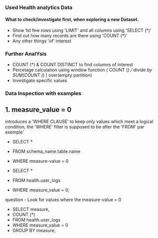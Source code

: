 ### Used Health analytics Data
#### What to check/investigate first, when exploring a new Dataset.
- Show 1st few rows using 'LIMIT' and all columns using 'SELECT (*)'
- Find out how many records are there using 'COUNT (*)'
- Any other things 'of' interest

### Further AnalYsis
- COUNT (*) & COUNT DISTINCT to find columns of interest
- Percetage calculation using window function ( COUNT (*) / divide by SUM(COUNT (*) ) over(empty partition)
- Investigate specific values

### Data Inspection with examples
## 1. measure_value = 0
introduces a 'WHERE CLAUSE' to keep only values which meet a logical condition, the 'WHERE' filter is supposed to be after the 'FROM'
par exemple' 
- SELECT * 
- FROM schema_name.table.name
- WHERE measure-value = 0

- SELECT * 
- FROM health.user_logs
- WHERE measure_value = 0;

question - Look for values where the measure-value = 0
- SELECT measure, 
- COUNT (*)
- FROM health.user_logs
- WHERE measure_value = 0
- GROUP BY measure;


